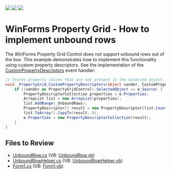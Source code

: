 <!-- default badges list -->
![](https://img.shields.io/endpoint?url=https://codecentral.devexpress.com/api/v1/VersionRange/128638833/15.2.4%2B)
[![](https://img.shields.io/badge/Open_in_DevExpress_Support_Center-FF7200?style=flat-square&logo=DevExpress&logoColor=white)](https://supportcenter.devexpress.com/ticket/details/E3004)
[![](https://img.shields.io/badge/📖_How_to_use_DevExpress_Examples-e9f6fc?style=flat-square)](https://docs.devexpress.com/GeneralInformation/403183)
<!-- default badges end -->

# WinForms Property Grid - How to implement unbound rows

The WinForms Property Grid Control does not support unbound rows out of the box. This example demonstrates how to implement this functionality using custom property descriptors. See the implementation of the [CustomPropertyDescriptors](https://docs.devexpress.com/WindowsForms/DevExpress.XtraVerticalGrid.PropertyGridControl.CustomPropertyDescriptors) event handler:

```csharp
// Stores property values that are not present in the selected object.
void _PropertyGrid_CustomPropertyDescriptors(object sender, CustomPropertyDescriptorsEventArgs e) {
    if ((sender as PropertyGridControl).SelectedObject == e.Source) {
        PropertyDescriptorCollection properties = e.Properties;
        ArrayList list = new ArrayList(properties);
        list.AddRange(_UnboundRows);
        PropertyDescriptor[] result = new PropertyDescriptor[list.Count];
        list.ToArray().CopyTo(result, 0);
        e.Properties = new PropertyDescriptorCollection(result);
    }
}
```


## Files to Review

* [UnboundRow.cs](./CS/DXApplication3/CustomDescriptor/UnboundRow.cs) (VB: [UnboundRow.vb](./VB/DXApplication3/CustomDescriptor/UnboundRow.vb))
* [UnboundRowHelper.cs](./CS/DXApplication3/CustomDescriptor/UnboundRowHelper.cs) (VB: [UnboundRowHelper.vb](./VB/DXApplication3/CustomDescriptor/UnboundRowHelper.vb))
* [Form1.cs](./CS/DXApplication3/Form1.cs) (VB: [Form1.vb](./VB/DXApplication3/Form1.vb))
